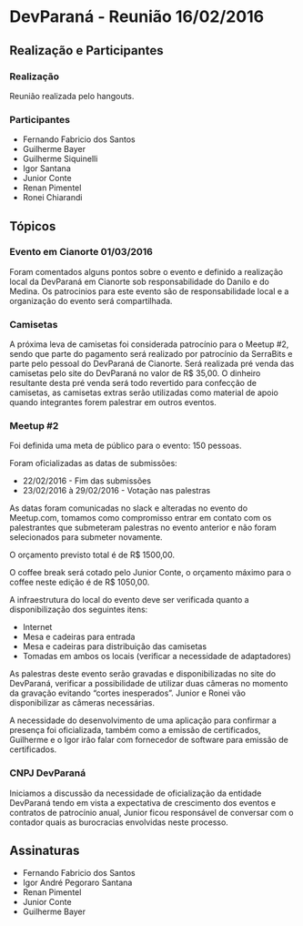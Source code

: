 # DevParaná - Reunião 16/02/2016

## Realização e Participantes
### Realização
Reunião realizada pelo hangouts.

### Participantes
- Fernando Fabricio dos Santos
- Guilherme Bayer
- Guilherme Siquinelli
- Igor Santana
- Junior Conte
- Renan Pimentel
- Ronei Chiarandi

## Tópicos
### Evento em Cianorte 01/03/2016
Foram comentados alguns pontos sobre o evento e definido a realização local da DevParaná em Cianorte sob responsabilidade do Danilo e do Medina.
    Os patrocinios para este evento são de responsabilidade local e a organização do evento será compartilhada.

### Camisetas
A próxima leva de camisetas foi considerada patrocínio para o Meetup #2, sendo que parte do pagamento será realizado por patrocínio da SerraBits e parte pelo pessoal do DevParaná de Cianorte.
    Será realizada pré venda das camisetas pelo site do DevParaná no valor de R$ 35,00. O dinheiro resultante desta pré venda será todo revertido para confecção de camisetas, as camisetas extras serão utilizadas como material de apoio quando integrantes forem palestrar em outros eventos.

### Meetup #2
Foi definida uma meta de público para o evento: 150 pessoas.

Foram oficializadas as datas de submissões:
- 22/02/2016 - Fim das submissões
- 23/02/2016 à 29/02/2016 - Votação nas palestras

As datas foram comunicadas no slack e alteradas no evento do Meetup.com, tomamos como compromisso entrar em contato com os palestrantes que submeteram palestras no evento anterior e não foram selecionados para submeter novamente.

O orçamento previsto total é de R$ 1500,00.

O coffee break será cotado pelo Junior Conte, o orçamento máximo para o coffee neste edição é de R$ 1050,00.

A infraestrutura do local do evento deve ser verificada quanto a disponibilização dos seguintes itens:
- Internet
- Mesa e cadeiras para entrada
- Mesa e cadeiras para distribuição das camisetas
- Tomadas em ambos os locais (verificar a necessidade de adaptadores)

As palestras deste evento serão gravadas e disponibilizadas no site do DevParaná, verificar a possibilidade de utilizar duas câmeras no momento da gravação evitando “cortes inesperados”. Junior e Ronei vão disponibilizar as câmeras necessárias.

A necessidade do desenvolvimento de uma aplicação para confirmar a presença foi oficializada, também como a emissão de certificados, Guilherme e o Igor irão falar com fornecedor de software para emissão de certificados.

### CNPJ DevParaná
Iniciamos a discussão da necessidade de oficialização da entidade DevParaná tendo em vista a expectativa de crescimento dos eventos e contratos de patrocínio anual, Junior ficou responsável de conversar com o contador quais as burocracias envolvidas neste processo.

## Assinaturas
- Fernando Fabricio dos Santos
- Igor André Pegoraro Santana
- Renan Pimentel
- Junior Conte
- Guilherme Bayer
